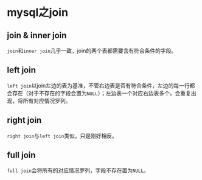 # mysql之join
## join & inner join
`join`和`inner join`几乎一致，join的两个表都需要含有符合条件的字段。
## left join
`left join`以join左边的表为基准，不管右边表是否有符合条件，左边的每一行都会存在（对于不存在的字段会置为`NULL`）；左边表一个对应右边表多个，会重复出现，将所有对应情况罗列。
## right join
`right join`与`left join`类似，只是刚好相反。
## full join
`full join`会将所有的对应情况罗列，字段不存在置为`NULL`。